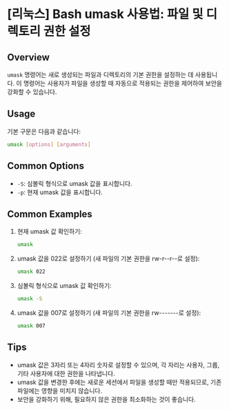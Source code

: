 # [리눅스] Bash umask 사용법: 파일 및 디렉토리 권한 설정

## Overview
`umask` 명령어는 새로 생성되는 파일과 디렉토리의 기본 권한을 설정하는 데 사용됩니다. 이 명령어는 사용자가 파일을 생성할 때 자동으로 적용되는 권한을 제어하여 보안을 강화할 수 있습니다.

## Usage
기본 구문은 다음과 같습니다:

```bash
umask [options] [arguments]
```

## Common Options
- `-S`: 심볼릭 형식으로 umask 값을 표시합니다.
- `-p`: 현재 umask 값을 표시합니다.

## Common Examples
1. 현재 umask 값 확인하기:
   ```bash
   umask
   ```

2. umask 값을 022로 설정하기 (새 파일의 기본 권한을 rw-r--r--로 설정):
   ```bash
   umask 022
   ```

3. 심볼릭 형식으로 umask 값 확인하기:
   ```bash
   umask -S
   ```

4. umask 값을 007로 설정하기 (새 파일의 기본 권한을 rw-------로 설정):
   ```bash
   umask 007
   ```

## Tips
- umask 값은 3자리 또는 4자리 숫자로 설정할 수 있으며, 각 자리는 사용자, 그룹, 기타 사용자에 대한 권한을 나타냅니다.
- umask 값을 변경한 후에는 새로운 세션에서 파일을 생성할 때만 적용되므로, 기존 파일에는 영향을 미치지 않습니다.
- 보안을 강화하기 위해, 필요하지 않은 권한을 최소화하는 것이 좋습니다.